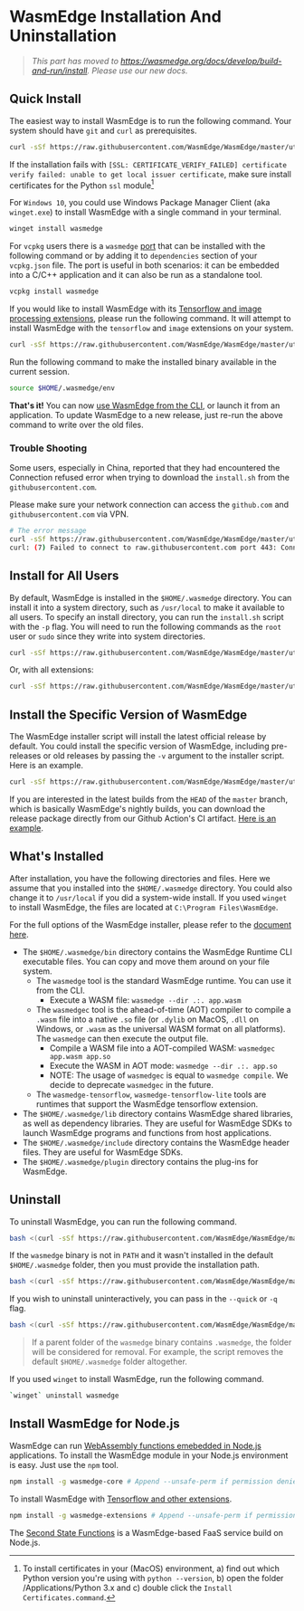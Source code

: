 # WasmEdge Installation And Uninstallation

> *This part has moved to <https://wasmedge.org/docs/develop/build-and-run/install>. Please use our new docs.*

## Quick Install

The easiest way to install WasmEdge is to run the following command. Your system should have `git` and `curl` as prerequisites.

```bash
curl -sSf https://raw.githubusercontent.com/WasmEdge/WasmEdge/master/utils/install.sh | bash
```

If the installation fails with `[SSL: CERTIFICATE_VERIFY_FAILED] certificate verify failed: unable to get local issuer certificate`, make sure install certificates for the Python `ssl` module[^1]

For `Windows 10`, you could use Windows Package Manager Client (aka `winget.exe`) to install WasmEdge with a single command in your terminal.

```bash
winget install wasmedge
```

For `vcpkg` users there is a `wasmedge` [port](https://github.com/microsoft/vcpkg/tree/master/ports/wasmedge) that can be installed with the following command or by adding it to `dependencies` section of your `vcpkg.json` file. The port is useful in both scenarios: it can be embedded into a C/C++ application and it can also be run as a standalone tool.

```bash
vcpkg install wasmedge
```

If you would like to install WasmEdge with its [Tensorflow and image processing extensions](https://www.secondstate.io/articles/wasi-tensorflow/), please run the following command. It will attempt to install WasmEdge with the `tensorflow` and `image` extensions on your system.

```bash
curl -sSf https://raw.githubusercontent.com/WasmEdge/WasmEdge/master/utils/install.sh | bash -s -- -e all
```

Run the following command to make the installed binary available in the current session.

```bash
source $HOME/.wasmedge/env
```

**That's it!** You can now [use WasmEdge from the CLI](../cli.md), or launch it from an application. To update WasmEdge to a new release, just re-run the above command to write over the old files.

### Trouble Shooting

Some users, especially in China, reported that they had encountered the Connection refused error when trying to download the `install.sh` from the `githubusercontent.com`.

Please make sure your network connection can access the `github.com` and `githubusercontent.com` via VPN.

```bash
# The error message
curl -sSf https://raw.githubusercontent.com/WasmEdge/WasmEdge/master/utils/install.sh | bash
curl: (7) Failed to connect to raw.githubusercontent.com port 443: Connection refused
```

## Install for All Users

By default, WasmEdge is installed in the `$HOME/.wasmedge` directory. You can install it into a system directory, such as `/usr/local` to make it available to all users. To specify an install directory, you can run the `install.sh` script with the `-p` flag. You will need to run the following commands as the `root` user or `sudo` since they write into system directories.

```bash
curl -sSf https://raw.githubusercontent.com/WasmEdge/WasmEdge/master/utils/install.sh | bash -s -- -p /usr/local
```

Or, with all extensions:

```bash
curl -sSf https://raw.githubusercontent.com/WasmEdge/WasmEdge/master/utils/install.sh | bash -s -- -e all -p /usr/local
```

## Install the Specific Version of WasmEdge

The WasmEdge installer script will install the latest official release by default.
You could install the specific version of WasmEdge, including pre-releases or old releases by passing the `-v` argument to the installer script. Here is an example.

```bash
curl -sSf https://raw.githubusercontent.com/WasmEdge/WasmEdge/master/utils/install.sh | bash -s -- -e all -v {{ wasmedge_version }}
```

If you are interested in the latest builds from the `HEAD` of the `master` branch, which is basically WasmEdge's nightly builds, you can download the release package directly from our Github Action's CI artifact. [Here is an example](https://github.com/WasmEdge/WasmEdge/actions/runs/2969775464#artifacts).

## What's Installed

After installation, you have the following directories and files. Here we assume that you installed into the `$HOME/.wasmedge` directory. You could also change it to `/usr/local` if you did a system-wide install.
If you used `winget` to install WasmEdge, the files are located at `C:\Program Files\WasmEdge`.

For the full options of the WasmEdge installer, please refer to the [document here](../contribute/installer.md).

* The `$HOME/.wasmedge/bin` directory contains the WasmEdge Runtime CLI executable files. You can copy and move them around on your file system.
  * The `wasmedge` tool is the standard WasmEdge runtime. You can use it from the CLI.
    * Execute a WASM file: `wasmedge --dir .:. app.wasm`
  * The `wasmedgec` tool is the ahead-of-time (AOT) compiler to compile a `.wasm` file into a native `.so` file (or `.dylib` on MacOS, `.dll` on Windows, or `.wasm` as the universal WASM format on all platforms). The `wasmedge` can then execute the output file.
    * Compile a WASM file into a AOT-compiled WASM: `wasmedgec app.wasm app.so`
    * Execute the WASM in AOT mode: `wasmedge --dir .:. app.so`
    * NOTE: The usage of `wasmedgec` is equal to `wasmedge compile`. We decide to deprecate `wasmedgec` in the future.
  * The `wasmedge-tensorflow`, `wasmedge-tensorflow-lite` tools are runtimes that support the WasmEdge tensorflow extension.
* The `$HOME/.wasmedge/lib` directory contains WasmEdge shared libraries, as well as dependency libraries. They are useful for WasmEdge SDKs to launch WasmEdge programs and functions from host applications.
* The `$HOME/.wasmedge/include` directory contains the WasmEdge header files. They are useful for WasmEdge SDKs.
* The `$HOME/.wasmedge/plugin` directory contains the plug-ins for WasmEdge.

## Uninstall

To uninstall WasmEdge, you can run the following command.

```bash
bash <(curl -sSf https://raw.githubusercontent.com/WasmEdge/WasmEdge/master/utils/uninstall.sh)
```

If the `wasmedge` binary is not in `PATH` and it wasn't installed in the default `$HOME/.wasmedge` folder, then you must provide the installation path.

```bash
bash <(curl -sSf https://raw.githubusercontent.com/WasmEdge/WasmEdge/master/utils/uninstall.sh) -p /path/to/parent/folder
```

If you wish to uninstall uninteractively, you can pass in the `--quick` or `-q` flag.

```bash
bash <(curl -sSf https://raw.githubusercontent.com/WasmEdge/WasmEdge/master/utils/uninstall.sh) -q
```

> If a parent folder of the `wasmedge` binary contains `.wasmedge`, the folder will be considered for removal. For example, the script removes the default `$HOME/.wasmedge` folder altogether.

If you used `winget` to install WasmEdge, run the following command.

```bash
`winget` uninstall wasmedge
```

## Install WasmEdge for Node.js

WasmEdge can run [WebAssembly functions emebedded in Node.js](https://www.secondstate.io/articles/getting-started-with-rust-function/) applications. To install the WasmEdge module in your Node.js environment is easy. Just use the `npm` tool.

```bash
npm install -g wasmedge-core # Append --unsafe-perm if permission denied
```

To install WasmEdge with [Tensorflow and other extensions](https://www.secondstate.io/articles/wasi-tensorflow/).

```bash
npm install -g wasmedge-extensions # Append --unsafe-perm if permission denied
```

The [Second State Functions](https://www.secondstate.io/faas/) is a WasmEdge-based FaaS service build on Node.js.

[^1]: To install certificates in your (MacOS) environment, a) find out which Python version you're using with `python --version`, b) open the folder /Applications/Python 3.x and c) double click the `Install Certificates.command`.
